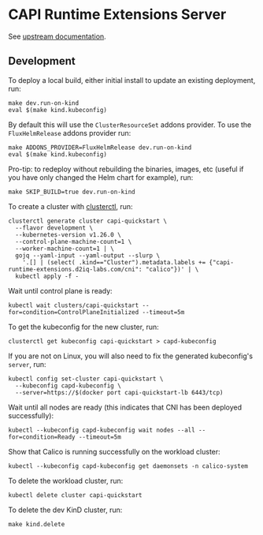 <!--
 Copyright 2023 D2iQ, Inc. All rights reserved.
 SPDX-License-Identifier: Apache-2.0
 -->

# CAPI Runtime Extensions Server

See [upstream documentation](https://cluster-api.sigs.k8s.io/tasks/experimental-features/runtime-sdk/index.html).

## Development

To deploy a local build, either initial install to update an existing deployment, run:

```shell
make dev.run-on-kind
eval $(make kind.kubeconfig)
```

By default this will use the `ClusterResourceSet` addons provider. To use the `FluxHelmRelease` addons provider run:

```shell
make ADDONS_PROVIDER=FluxHelmRelease dev.run-on-kind
eval $(make kind.kubeconfig)
```

Pro-tip: to redeploy without rebuilding the binaries, images, etc (useful if you have only changed the Helm chart for
example), run:

```shell
make SKIP_BUILD=true dev.run-on-kind
```

To create a cluster with [clusterctl](https://cluster-api.sigs.k8s.io/user/quick-start.html), run:

```shell
clusterctl generate cluster capi-quickstart \
  --flavor development \
  --kubernetes-version v1.26.0 \
  --control-plane-machine-count=1 \
  --worker-machine-count=1 | \
  gojq --yaml-input --yaml-output --slurp \
    '.[] | (select( .kind=="Cluster").metadata.labels += {"capi-runtime-extensions.d2iq-labs.com/cni": "calico"})' | \
  kubectl apply -f -
```

Wait until control plane is ready:

```shell
kubectl wait clusters/capi-quickstart --for=condition=ControlPlaneInitialized --timeout=5m
```

To get the kubeconfig for the new cluster, run:

```shell
clusterctl get kubeconfig capi-quickstart > capd-kubeconfig
```

If you are not on Linux, you will also need to fix the generated kubeconfig's `server`, run:

```shell
kubectl config set-cluster capi-quickstart \
  --kubeconfig capd-kubeconfig \
  --server=https://$(docker port capi-quickstart-lb 6443/tcp)
```

Wait until all nodes are ready (this indicates that CNI has been deployed successfully):

```shell
kubectl --kubeconfig capd-kubeconfig wait nodes --all --for=condition=Ready --timeout=5m
```

Show that Calico is running successfully on the workload cluster:

```shell
kubectl --kubeconfig capd-kubeconfig get daemonsets -n calico-system
```

To delete the workload cluster, run:

```shell
kubectl delete cluster capi-quickstart
```

To delete the dev KinD cluster, run:

```shell
make kind.delete
```
